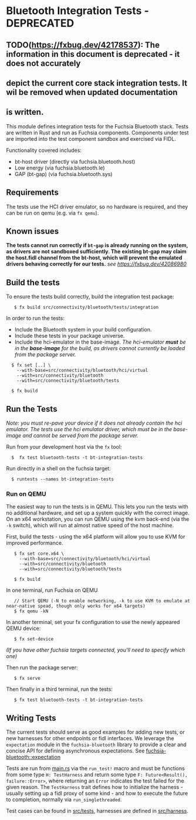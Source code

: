 # Bluetooth Integration Tests - DEPRECATED
## TODO(https://fxbug.dev/42178537): The information in this document is deprecated - it does not accurately
## depict the current core stack integration tests. It wil be removed when updated documentation
## is written.

This module defines integration tests for the Fuchsia Bluetooth stack. Tests are written in Rust and run as Fuchsia components. Components under test are imported into the test component sandbox and exercised via FIDL.

Functionality covered includes:
  * bt-host driver (directly via fuchsia.bluetooth.host)
  * Low energy (via fuchsia.bluetooth.le)
  * GAP (bt-gap) (via fuchsia.bluetooth.sys)

## Requirements
The tests use the HCI driver emulator, so no hardware is required, and they can be run on qemu (e.g. via `fx qemu`).

## Known issues
**The tests cannot run correctly if `bt-gap` is already running on the system, as drivers are not sandboxed sufficiently. The existing bt-gap may claim the host.fidl channel from the bt-host, which will prevent the emulated drivers behaving correctly for our tests.** *see https://fxbug.dev/42086980*

## Build the tests
To ensure the tests build correctly, build the integration test package:
```
   $ fx build src/connectivity/bluetooth/tests/integration
```

In order to run the tests:
* Include the Bluetooth system in your build configuration.
* Include these tests in your package universe.
* Include the hci-emulator in the base-image. *The *hci-emulator* **must** be in the **base-image** for the build, as drivers cannot currently be loaded from the package server.*

```
  $ fx set [..] \
    --with-base=src/connectivity/bluetooth/hci/virtual
    --with=src/connectivity/bluetooth
    --with=src/connectivity/bluetooth/tests

  $ fx build
```

## Run the Tests

*Note: you must re-pave your device if it does not already contain the hci emulator. The tests use the hci emulator driver, which must be in the base-image and cannot be served from the package server.*

Run from your development host via the `fx` tool:
```
  $  fx test bluetooth-tests -t bt-integration-tests
```

Run directly in a shell on the fuchsia target:
```
  $ runtests --names bt-integration-tests
```

### Run on QEMU

The easiest way to run the tests is in QEMU. This lets you run the tests with no additional hardware, and set up a system quickly with the correct image. On an x64 workstation, you can run QEMU using the kvm back-end (via the `-k` switch), which will run at almost native speed of the host machine.

First, build the tests - using the x64 platform will allow you to use KVM for improved performance.

```
   $ fx set core.x64 \
     --with-base=src/connectivity/bluetooth/hci/virtual
     --with=src/connectivity/bluetooth
     --with=src/connectivity/bluetooth/tests

   $ fx build
```

In one terminal, run Fuchsia on QEMU
```
   // Start QEMU (-N to enable networking, -k to use KVM to emulate at near-native spead, though only works for x64 targets)
   $ fx qemu -kN
```

In another terminal, set your fx configuration to use the newly appeared QEMU device:

```
   $ fx set-device
```
*(If you have other fuchsia targets connected, you'll need to specify which one)*

Then run the package server:
```
   $ fx serve
```

Then finally in a third terminal, run the tests:
```
   $ fx test bluetooth-tests -t bt-integration-tests
```

## Writing Tests
The current tests should serve as good examples for adding new tests, or new harnesses for other endpoints or fidl interfaces. We leverage the `expectation` module in the `fuchsia-bluetooth` library to provide a clear and concise API for defining asynchronous expectations. See [fuchsia-bluetooth::expectation](../../lib/fuchsia-bluetooth/src/expectation.rs)

Tests are run from [main.rs](src/main.rs) via the `run_test!` macro and must be functions from some type `H: TestHarness` and return some type `F: Future<Result(), failure::Error>`, where returning an `Error` indicates the test failed for the given reason. The `TestHarness` trait defines how to initialize the harness - usually setting up a fidl proxy of some kind - and how to execute the future to completion, normally via `run_singlethreaded`.

Test cases can be found in [src/tests](src/tests/), harnesses are defined in [src/harness](src/harness/).
